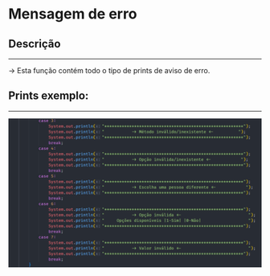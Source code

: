 # Mensagem de erro

## Descrição ##
-------------------------
-> Esta função contém todo o tipo de prints de aviso de erro.


## Prints exemplo: ##
-------------------------
![mensagemErro](../Imagens/mensagemerro.png)